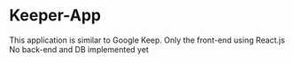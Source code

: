 # Keeper-App

  This application is similar to Google Keep.
  Only the front-end using React.js
  No back-end and DB implemented yet
